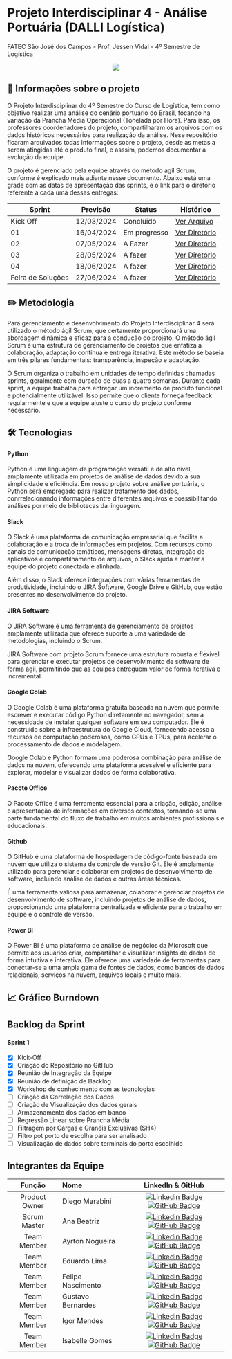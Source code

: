 # Projeto Interdisciplinar 4 - Análise Portuária (DALLI Logística)
FATEC São José dos Campos - Prof. Jessen Vidal - 4º Semestre de Logística

<p align="center">
 <img src="https://i.imgur.com/WgfLsIZ.png"/>
</p>

## 📅 Informações sobre o projeto
O Projeto Interdisciplinar do 4º Semestre do Curso de Logística, tem como objetivo realizar uma análise do cenário portuário do Brasil, focando na variação da Prancha Média Operacional (Tonelada por Hora). Para isso, os professores coordenadores do projeto, compartilharam os arquivos com os dados históricos necessários para realização da análise. Nese repositório ficaram arquivados todas informações sobre o projeto, desde as metas a serem atingidas até o produto final, e asssim, podemos documentar a evolução da equipe.
<p>O projeto é gerenciado pela equipe através do método agil Scrum, conforme é explicado mais adiante nesse documento. Abaixo está uma grade com as datas de apresentação das sprints, e o link para o diretório referente a cada uma dessas entregas:</p>

Sprint | Previsão | Status| Histórico|
|------|--------|------|--------|
|Kick Off | 12/03/2024 | Concluido| [Ver Arquivo](https://github.com/marabini10/API4-DALLI/tree/main/Backlog) | 
|01 | 16/04/2024 | Em progresso| [Ver Diretório](https://github.com/marabini10/API4-DALLI/tree/main/Sprint%201) | 
|02|  07/05/2024 | A Fazer |[Ver Diretório](https://github.com/marabini10/API4-DALLI/tree/main/Sprint%202) | 
|03| 28/05/2024 | A fazer|[Ver Diretório](https://github.com/marabini10/API4-DALLI/tree/main/Sprint%203) | 
|04| 18/06/2024 | A fazer |[Ver Diretório](https://github.com/marabini10/API4-DALLI/tree/main/Sprint%204)  | 
|Feira de Soluções| 27/06/2024 |A fazer |[Ver Diretório](https://github.com/marabini10/API4-DALLI/tree/main/Produto%20Final) | 

## ✏️ Metodologia
Para gerenciamento e desenvolvimento do Projeto Interdisciplinar 4 será utilizado o método ágil Scrum, que certamente proporcionará uma abordagem dinâmica e eficaz para a condução do projeto. O método ágil Scrum é uma estrutura de gerenciamento de projetos que enfatiza a colaboração, adaptação contínua e entrega iterativa. Este método se baseia em três pilares fundamentais: transparência, inspeção e adaptação.
<p>O Scrum organiza o trabalho em unidades de tempo definidas chamadas sprints, geralmente com duração de duas a quatro semanas. Durante cada sprint, a equipe trabalha para entregar um incremento de produto funcional e potencialmente utilizável. Isso permite que o cliente forneça feedback regularmente e que a equipe ajuste o curso do projeto conforme necessário.</p>

## 🛠️ Tecnologias

#### Python
Python é uma linguagem de programação versátil e de alto nível, amplamente utilizada em projetos de análise de dados devido à sua simplicidade e eficiência. Em nosso projeto sobre análise portuária, o Python será empregado para realizar tratamento dos dados, conrrelacionando informações entre diferentes arquivos e posssibilitando análises por meio de bibliotecas da linguagem.

#### Slack
O Slack é uma plataforma de comunicação empresarial que facilita a colaboração e a troca de informações em projetos. Com recursos como canais de comunicação temáticos, mensagens diretas, integração de aplicativos e compartilhamento de arquivos, o Slack ajuda a manter a equipe do projeto conectada e alinhada.
<p>Além disso, o Slack oferece integrações com várias ferramentas de produtividade, incluindo o JIRA Software, Google Drive e GitHub, que estão presentes no desenvolvimento do projeto.</p>

#### JIRA Software
O JIRA Software é uma ferramenta de gerenciamento de projetos amplamente utilizada que oferece suporte a uma variedade de metodologias, incluindo o Scrum.
<p>JIRA Software com projeto Scrum fornece uma estrutura robusta e flexível para gerenciar e executar projetos de desenvolvimento de software de forma ágil, permitindo que as equipes entreguem valor de forma iterativa e incremental.</p>

#### Google Colab
O Google Colab é uma plataforma gratuita baseada na nuvem que permite escrever e executar código Python diretamente no navegador, sem a necessidade de instalar qualquer software em seu computador. Ele é construído sobre a infraestrutura do Google Cloud, fornecendo acesso a recursos de computação poderosos, como GPUs e TPUs, para acelerar o processamento de dados e modelagem.
<p>Google Colab e Python formam uma poderosa combinação para análise de dados na nuvem, oferecendo uma plataforma acessível e eficiente para explorar, modelar e visualizar dados de forma colaborativa.</p>

#### Pacote Office
O Pacote Office é uma ferramenta essencial para a criação, edição, análise e apresentação de informações em diversos contextos, tornando-se uma parte fundamental do fluxo de trabalho em muitos ambientes profissionais e educacionais.

#### Github
O GitHub é uma plataforma de hospedagem de código-fonte baseada em nuvem que utiliza o sistema de controle de versão Git. Ele é amplamente utilizado para gerenciar e colaborar em projetos de desenvolvimento de software, incluindo análise de dados e outras áreas técnicas.
<p>É uma ferramenta valiosa para armazenar, colaborar e gerenciar projetos de desenvolvimento de software, incluindo projetos de análise de dados, proporcionando uma plataforma centralizada e eficiente para o trabalho em equipe e o controle de versão.</p>


#### Power BI
O Power BI é uma plataforma de análise de negócios da Microsoft que permite aos usuários criar, compartilhar e visualizar insights de dados de forma intuitiva e interativa. Ele oferece uma variedade de ferramentas para conectar-se a uma ampla gama de fontes de dados, como bancos de dados relacionais, serviços na nuvem, arquivos locais e muito mais.


## 📈 Gráfico Burndown

## Backlog da Sprint
#### Sprint 1
- [x] Kick-Off
- [x] Criação do Repositório no GitHub
- [x] Reunião de Integração da Equipe
- [x] Reunião de definição de Backlog
- [x] Workshop de conhecimento com as tecnologias
- [ ] Criação da Correlação dos Dados
- [ ] Criação de Visualização dos dados gerais
- [ ] Armazenamento dos dados em banco
- [ ] Regressão Linear sobre Prancha Média
- [ ] Filtragem por Cargas e Granéis Exclusivas (SH4)
- [ ] Filtro pot porto de escolha para ser analisado
- [ ] Visualização de dados sobre terminais do porto escolhido

## Integrantes da Equipe

|    Função     | Nome                                  |                                                                                                                                                      LinkedIn & GitHub                                                                                                                                                      |
| :-----------: | :------------------------------------ | :-------------------------------------------------------------------------------------------------------------------------------------------------------------------------------------------------------------------------------------------------------------------------------------------------------------------------: |
| Product Owner |   Diego Marabini         |     [![Linkedin Badge](https://img.shields.io/badge/Linkedin-blue?style=flat-square&logo=Linkedin&logoColor=white)](https://www.linkedin.com/in/diego-marabini/) [![GitHub Badge](https://img.shields.io/badge/GitHub-111217?style=flat-square&logo=github&logoColor=white)](https://github.com/marabini10)              |
| Scrum Master  | Ana Beatriz |      [![Linkedin Badge](https://img.shields.io/badge/Linkedin-blue?style=flat-square&logo=Linkedin&logoColor=white)](https://www.linkedin.com/in/ana-beatriz-carvalho-santos-046215203/) [![GitHub Badge](https://img.shields.io/badge/GitHub-111217?style=flat-square&logo=github&logoColor=white)](https://github.com/Asantos302)     |
| Team Member   | Ayrton Nogueira              |         [![Linkedin Badge](https://img.shields.io/badge/Linkedin-blue?style=flat-square&logo=Linkedin&logoColor=white)](https://www.linkedin.com/) [![GitHub Badge](https://img.shields.io/badge/GitHub-111217?style=flat-square&logo=github&logoColor=white)](https://github.com/)        |
| Team Member   | Eduardo Lima              |         [![Linkedin Badge](https://img.shields.io/badge/Linkedin-blue?style=flat-square&logo=Linkedin&logoColor=white)](https://www.linkedin.com/) [![GitHub Badge](https://img.shields.io/badge/GitHub-111217?style=flat-square&logo=github&logoColor=white)](https://github.com/)        |
|  Team Member  | Felipe Nascimento                 |         [![Linkedin Badge](https://img.shields.io/badge/Linkedin-blue?style=flat-square&logo=Linkedin&logoColor=white)](https://www.linkedin.com/) [![GitHub Badge](https://img.shields.io/badge/GitHub-111217?style=flat-square&logo=github&logoColor=white)](https://github.com/)        |
|  Team Member  | Gustavo Bernardes                 |   [![Linkedin Badge](https://img.shields.io/badge/Linkedin-blue?style=flat-square&logo=Linkedin&logoColor=white)](https://www.linkedin.com/in/gustavo-bernardes-6b538a19b/) [![GitHub Badge](https://img.shields.io/badge/GitHub-111217?style=flat-square&logo=github&logoColor=white)](https://github.com/)   |
| Team Member   | Igor Mendes              |         [![Linkedin Badge](https://img.shields.io/badge/Linkedin-blue?style=flat-square&logo=Linkedin&logoColor=white)](https://www.linkedin.com/) [![GitHub Badge](https://img.shields.io/badge/GitHub-111217?style=flat-square&logo=github&logoColor=white)](https://github.com/)        |
|  Team Member  | Isabelle Gomes       |           [![Linkedin Badge](https://img.shields.io/badge/Linkedin-blue?style=flat-square&logo=Linkedin&logoColor=white)](https://www.linkedin.com/in/isabellegomes2022/) [![GitHub Badge](https://img.shields.io/badge/GitHub-111217?style=flat-square&logo=github&logoColor=white)](https://github.com/sabellecg)          |
